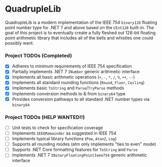 # QuadrupleLib

QuadrupleLib is a modern implementation of the IEEE 754 `binary128` floating point number type for .NET 7 and above based on the `UInt128` built-in. The goal of this project is to eventually create a fully fleshed out 128-bit floating point arithmetic library that includes all of the bells and whistles one could possibly want. 

### Project TODOs (Completed)

- [x] Adheres to minimum requirements of IEEE 754 specification
- [x] Partially implements .NET 7 `INumber` generic arithmetic interface
- [x] Implements all basic arithmetic operations (`+`, `-`, `*`, `/`, `%`, `++`, `--`)
- [x] Implements all standard rounding functions (`Round`, `Floor`, `Ceiling`)
- [x] Implements basic `ToString` and `Parse`/`TryParse` methods
- [x] Implements conversion methods to & from `binary64` type
- [x] Provides conversion pathways to all standard .NET number types via `binary64`

### Project TODOs (HELP WANTED!!)

- [ ] Unit tests to check for specification coverage
- [ ] Implements `IEEERemainder` as suggested in IEEE 754
- [ ] Implements typical library functions (`Pow`, `Atan2`, `Log`)
- [ ] Supports all rounding modes (atm only implements "ties to even" mode)
- [ ] Supports .NET Core formatting features for `ToString` and `Parse`
- [ ] Implements .NET 7 `IBinaryFloatingPointIeee754` generic arithmetic interface
